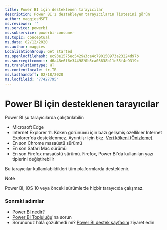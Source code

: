 ```yaml
---
title: Power BI için desteklenen tarayıcılar
description: Power BI'ı destekleyen tarayıcıların listesini görün
author: maggiesMSFT
ms.reviewer: ''
ms.service: powerbi
ms.subservice: powerbi-consumer
ms.topic: conceptual
ms.date: 02/12/2020
ms.author: maggies
LocalizationGroup: Get started
ms.openlocfilehash: ec93e1575ec5429a3ca4c790150973a23224d97b
ms.sourcegitcommit: d6a48e6f6e3449820b5ca03638b11c55f4e9319c
ms.translationtype: HT
ms.contentlocale: tr-TR
ms.lasthandoff: 02/18/2020
ms.locfileid: "77427795"
---
```

# <a name="supported-browsers-for-power-bi"></a>Power BI için desteklenen tarayıcılar
Power BI şu tarayıcılarda çalıştırılabilir:

- Microsoft Edge
- Internet Explorer 11. Köken görünümü için bazı gelişmiş özellikler Internet Explorer'da desteklenmez. Ayrıntılar için bkz. [Veri kökeni (Önizleme)](service-data-lineage.md).
- En son Chrome masaüstü sürümü
- En son Safari Mac sürümü
- En son Firefox masaüstü sürümü. Firefox, Power BI'da kullanılan yazı tiplerini değiştirebilir 

Bu tarayıcılar kullanılabildikleri tüm platformlarda desteklenir.

> [!NOTE]
> Power BI, iOS 10 veya önceki sürümlerde hiçbir tarayıcıda çalışmaz.

### <a name="next-steps"></a>Sonraki adımlar
* [Power BI nedir?](power-bi-overview.md)
* [Power BI Topluluğu](https://community.powerbi.com/)'na sorun
* Sorununuz hâlâ çözülmedi mi? [Power BI destek sayfasını](https://powerbi.microsoft.com/support/) ziyaret edin

